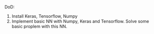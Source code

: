 DoD:
1. Install Keras, Tensorflow, Numpy
2. Implement basic NN with Numpy, Keras and Tensorflow.
   Solve some basic proplem with this NN.